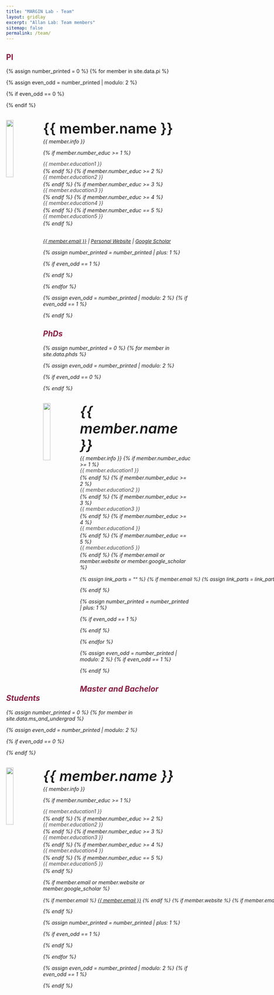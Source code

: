 ```yaml
---
title: "MARGIN Lab - Team"
layout: gridlay
excerpt: "Allan Lab: Team members"
sitemap: false
permalink: /team/
---
```


## <span style="color: #8C1D40;"><strong>PI</strong></span>
{% assign number_printed = 0 %}
{% for member in site.data.pi %}

{% assign even_odd = number_printed | modulo: 2 %}

{% if even_odd == 0 %}
<div class="row">
{% endif %}

<div class="col-sm-12 clearfix">
  <img src="{{ site.url }}{{ site.baseurl }}/images/teampic/{{ member.photo }}" class="img-responsive" width="20%" style="float: left" />
  <h4 style="font-size: 2.4rem; font-weight: 600; margin-top: 32px; margin-bottom: 0.25rem;">
    {{ member.name }}
  </h4>
  <i>{{ member.info }} <!--<br>email: <{{ member.email }}></i> -->
  <!-- <ul style="overflow: hidden"> -->

  {% if member.number_educ >= 1 %}
  <p style="margin: 0 0 2px 0; line-height: 1.2; color: #444;">{{ member.education1 }}</p>
{% endif %}
{% if member.number_educ >= 2 %}
  <p style="margin: 0 0 2px 0; line-height: 1.2; color: #444;">{{ member.education2 }}</p>
{% endif %}
{% if member.number_educ >= 3 %}
  <p style="margin: 0 0 2px 0; line-height: 1.2; color: #444;">{{ member.education3 }}</p>
{% endif %}
{% if member.number_educ >= 4 %}
  <p style="margin: 0 0 2px 0; line-height: 1.2; color: #444;">{{ member.education4 }}</p>
{% endif %}
{% if member.number_educ == 5 %}
  <p style="margin: 0 0 2px 0; line-height: 1.2; color: #444;">{{ member.education5 }}</p>
{% endif %}

  <div style="margin-bottom: 2rem;"></div>

  <p style="margin-top: 1rem; font-size: 0.95em; white-space: nowrap;">
  <a href="mailto:{{ member.email }}">{{ member.email }}</a> |
  <a href="{{ member.website }}" target="_blank">Personal Website</a> |
  <a href="{{ member.google_scholar }}" target="_blank">Google Scholar</a>
</p>


  <!-- </ul> -->
</div>

{% assign number_printed = number_printed | plus: 1 %}

{% if even_odd == 1 %}
</div>
{% endif %}

{% endfor %}

{% assign even_odd = number_printed | modulo: 2 %}
{% if even_odd == 1 %}
</div>
{% endif %}

## <span style="color: #8C1D40;"><strong>PhDs</strong></span>
{% assign number_printed = 0 %}
{% for member in site.data.phds %}

{% assign even_odd = number_printed | modulo: 2 %}

{% if even_odd == 0 %}
<div class="row">
{% endif %}

<div class="col-sm-12 clearfix">
  <img src="{{ site.url }}{{ site.baseurl }}/images/teampic/{{ member.photo }}" class="img-responsive" width="20%" style="float: left" />
  <h4 style="font-size: 2.4rem; font-weight: 600; margin-top: 32px; margin-bottom: 0.25rem;">
    {{ member.name }}
  </h4>
    <!--<i>{{ member.info }}-->
  <i>{{ member.info }} <!--<br>email: <{{ member.email }}></i> -->
  <!-- <ul style="overflow: hidden"> -->
  {% if member.number_educ >= 1 %}
    <p style="margin: 0 0 2px 0; line-height: 1.2; color: #444;">{{ member.education1 }}</p>
  {% endif %}
  {% if member.number_educ >= 2 %}
    <p style="margin: 0 0 2px 0; line-height: 1.2; color: #444;">{{ member.education2 }}</p>
  {% endif %}
  {% if member.number_educ >= 3 %}
    <p style="margin: 0 0 2px 0; line-height: 1.2; color: #444;">{{ member.education3 }}</p>
  {% endif %}
  {% if member.number_educ >= 4 %}
    <p style="margin: 0 0 2px 0; line-height: 1.2; color: #444;">{{ member.education4 }}</p>
  {% endif %}
  {% if member.number_educ == 5 %}
    <p style="margin: 0 0 2px 0; line-height: 1.2; color: #444;">{{ member.education5 }}</p>
  {% endif %}
  {% if member.email or member.website or member.google_scholar %}
    <p style="margin-top: 1rem; font-size: 0.95em; white-space: nowrap;">
      {% assign link_parts = "" %}
      {% if member.email %}
        {% assign link_parts = link_parts | append: '<a href="mailto:' | append: member.email | append: '">' | append: member.email | append: '</a>' %}
      {% endif %}
      {% if member.website %}
        {% if link_parts != "" %}
          {% assign link_parts = link_parts | append: ' | ' %}
        {% endif %}
        {% assign link_parts = link_parts | append: '<a href="' | append: member.website | append: '" target="_blank">Personal Website</a>' %}
      {% endif %}
      {% if member.google_scholar %}
        {% if link_parts != "" %}
          {% assign link_parts = link_parts | append: ' | ' %}
        {% endif %}
        {% assign link_parts = link_parts | append: '<a href="' | append: member.google_scholar | append: '" target="_blank">Google Scholar</a>' %}
      {% endif %}
      {{ link_parts | raw }}
    </p>
  {% endif %}
  <!-- </ul> -->
</div>

{% assign number_printed = number_printed | plus: 1 %}

{% if even_odd == 1 %}
</div>
{% endif %}

{% endfor %}

{% assign even_odd = number_printed | modulo: 2 %}
{% if even_odd == 1 %}
</div>
{% endif %}


## <span style="color: #8C1D40;"><strong>Master and Bachelor Students</strong></span>
{% assign number_printed = 0 %}
{% for member in site.data.ms_and_undergrad %}

{% assign even_odd = number_printed | modulo: 2 %}

{% if even_odd == 0 %}
<div class="row">
{% endif %}

<div class="col-sm-12 clearfix">
  <img src="{{ site.url }}{{ site.baseurl }}/images/teampic/{{ member.photo }}" class="img-responsive" width="20%" style="float: left" />
  <h4 style="font-size: 2.4rem; font-weight: 600; margin-top: 32px; margin-bottom: 0.25rem;">
    {{ member.name }}
  </h4>
  <i>{{ member.info }} <!--<br>email: <{{ member.email }}></i> -->
  <!-- <ul style="overflow: hidden"> -->

  {% if member.number_educ >= 1 %}
  <p style="margin: 0 0 2px 0; line-height: 1.2; color: #444;">{{ member.education1 }}</p>
{% endif %}
{% if member.number_educ >= 2 %}
  <p style="margin: 0 0 2px 0; line-height: 1.2; color: #444;">{{ member.education2 }}</p>
{% endif %}
{% if member.number_educ >= 3 %}
  <p style="margin: 0 0 2px 0; line-height: 1.2; color: #444;">{{ member.education3 }}</p>
{% endif %}
{% if member.number_educ >= 4 %}
  <p style="margin: 0 0 2px 0; line-height: 1.2; color: #444;">{{ member.education4 }}</p>
{% endif %}
{% if member.number_educ == 5 %}
  <p style="margin: 0 0 2px 0; line-height: 1.2; color: #444;">{{ member.education5 }}</p>
{% endif %}

  {% if member.email or member.website or member.google_scholar %}
  <p style="margin-top: 1rem; font-size: 0.95em; white-space: nowrap;">
    {% if member.email %}
      <a href="mailto:{{ member.email }}">{{ member.email }}</a>
    {% endif %}
    {% if member.website %}
      {% if member.email %} | {% endif %}
      <a href="{{ member.website }}" target="_blank">Personal Website</a>
    {% endif %}
    {% if member.google_scholar %}
      {% if member.email or member.website %} | {% endif %}
      <a href="{{ member.google_scholar }}" target="_blank">Google Scholar</a>
    {% endif %}
  </p>
{% endif %}

  <!-- </ul> -->
</div>

{% assign number_printed = number_printed | plus: 1 %}

{% if even_odd == 1 %}
</div>
{% endif %}

{% endfor %}

{% assign even_odd = number_printed | modulo: 2 %}
{% if even_odd == 1 %}
</div>
{% endif %}


<!-- ## <span style="color: #8C1D40;"><strong>PhD and Postdoc Alumni</strong></span>

{% assign number_printed = 0 %}
{% for member in site.data.alumni_members %}

{% assign even_odd = number_printed | modulo: 2 %}

{% if even_odd == 0 %}
<div class="row">
{% endif %}

<div class="col-sm-12 clearfix">
  <img src="{{ site.url }}{{ site.baseurl }}/images/teampic/{{ member.photo }}" class="img-responsive" width="15%" style="float: left" />
  <h4 style="font-size: 2.4rem; font-weight: 600; margin-top: 18px;">
    {{ member.name }}
  </h4>
  <i>{{ member.duration }}</i>
  
  {% if member.dissertation %}
  <i>Dissertation: {{ member.dissertation }}</i>
  {% endif %}

  {% if member.email %}
  <a href="mailto:{{ member.email }}">{{ member.email }}</a>
  {% endif %}

  {% if member.website %}
  <a href="{{ member.website }}" target="_blank">Personal Website</a>
  {% endif %}
  
  <ul style="overflow: hidden">

  </ul>
</div>

{% assign number_printed = number_printed | plus: 1 %}

{% if even_odd == 1 %}
</div>
{% endif %}

{% endfor %}

{% assign even_odd = number_printed | modulo: 2 %}
{% if even_odd == 1 %}
</div>
{% endif %} -->

<!-- ## <span style="color: #8C1D40;"><strong>Former visitors, BSc/ MSc students</strong></span>
<div class="row">

<div class="col-sm-4 clearfix">
<h4>Visitors</h4>
{% for member in site.data.alumni_visitors %}
{{ member.name }}
{% endfor %}
</div>

<div class="col-sm-4 clearfix">
<h4>Master students</h4>
{% for member in site.data.alumni_msc %}
{{ member.name }}
{% endfor %}
</div>

<div class="col-sm-4 clearfix">
<h4>Bachelor Students</h4>
{% for member in site.data.alumni_bsc %}
{{ member.name }}
{% endfor %}
</div>

</div> -->

<div style="margin-bottom: 40px;"></div>
